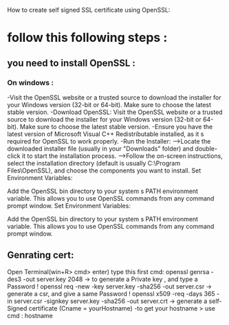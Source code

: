 How to create self signed SSL certificate using OpenSSL:

# follow this following steps :
##  you need to install OpenSSL : 
### On windows :
-Visit the OpenSSL website or a trusted source to download the installer for your Windows version (32-bit or 64-bit). Make sure to choose the latest stable version.
-Download OpenSSL: Visit the OpenSSL website or a trusted source to download the installer for your Windows version (32-bit or 64-bit). Make sure to choose the latest stable version.
-Ensure you have the latest version of Microsoft Visual C++ Redistributable installed, as it s required for OpenSSL to work properly.
-Run the Installer:
-->Locate the downloaded installer file (usually in your "Downloads" folder) and double-click it to start the installation process.
-->Follow the on-screen instructions, select the installation directory (default is usually C:\Program Files\OpenSSL), and choose the components you want to install.
Set Environment Variables:

Add the OpenSSL bin directory to your system s PATH environment variable. This allows you to use OpenSSL commands from any command prompt window.
Set Environment Variables:

Add the OpenSSL bin directory to your system s PATH environment variable. This allows you to use OpenSSL commands from any command prompt window.

## Genrating cert:

Open Terminal(win+R> cmd> enter)
type this first cmd: 
openssl genrsa -des3 -out server.key 2048                    -> to generate a Private key , and type a Password !
openssl req -new -key server.key -sha256 -out server.csr     -> generate a csr, and give a same Password !
openssl x509 -req -days 365 -in server.csr -signkey server.key -sha256 -out server.crt -> generate a self-Signed certificate (Cname = yourHostname)
                                                                                          -to get your hostname > use cmd : hostname
